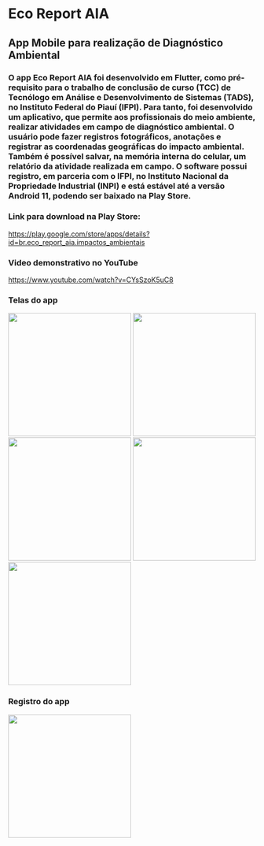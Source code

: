 # Eco Report AIA

## App Mobile para realização de Diagnóstico Ambiental

### O app Eco Report AIA foi desenvolvido em Flutter, como pré-requisito para o trabalho de conclusão de curso (TCC) de Tecnólogo em Análise e Desenvolvimento de Sistemas (TADS), no Instituto Federal do Piauí (IFPI). Para tanto, foi desenvolvido um aplicativo, que permite aos profissionais do meio ambiente, realizar atividades em campo de diagnóstico ambiental. O usuário pode fazer registros fotográficos, anotações e registrar as coordenadas geográficas do impacto ambiental. Também é possível salvar, na memória interna do celular, um relatório da atividade realizada em campo. O software possui registro, em parceria com o IFPI, no Instituto Nacional da Propriedade Industrial (INPI) e está estável até a versão Android 11, podendo ser baixado na Play Store.

### Link para download na Play Store:
https://play.google.com/store/apps/details?id=br.eco_report_aia.impactos_ambientais

### Video demonstrativo no YouTube
https://www.youtube.com/watch?v=CYsSzoK5uC8

### Telas do app

<img src="https://user-images.githubusercontent.com/95129252/219213668-eeef64c9-f548-4af5-aa72-49a3ca564909.png" width="250px"/>  <img src="https://user-images.githubusercontent.com/95129252/219213748-703d1214-6ea7-429d-bd93-eded02bc78f0.png" width="250px"/>  <img src="https://user-images.githubusercontent.com/95129252/219213835-e9d61469-dfce-40e0-9eb8-9bbb9af137c5.png" width="250px"/>  <img src="https://user-images.githubusercontent.com/95129252/219213890-43470fbb-90c5-4c12-a31e-b719fd9eeb1a.png" width="250px"/>  <img src="https://user-images.githubusercontent.com/95129252/219213943-ef2451b1-8738-4f2a-9a0c-2ce1e5eb0036.jpeg" width="250px"/>

### Registro do app
<img src="https://user-images.githubusercontent.com/95129252/219215820-ef078e6a-cf47-4c9c-bf27-981dd1c20a76.jpeg" width="250px"/>




